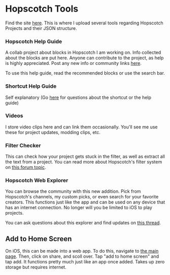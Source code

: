 # Hopscotch Tools

Find the site [here](https://awesome-e.github.io/hs-tools/). This is where I upload several tools regarding Hopscotch Projects and their JSON structure.

### Hopscotch Help Guide

A collab project about blocks in Hopscotch I am working on. Info collected about the blocks are put here. Anyone can contribute to the project, as help is highly appreciated. Post any new info or community links [here](https://forum.gethopscotch.com/t/mega-collab-hopscotch-help-guide/53163).

To use this help guide, read the recommended blocks or use the search bar.

### Shortcut Help Guide

Self explanatory (Go [here](https://forum.gethopscotch.com/t/this-siri-shortcut-can-modify-your-projects/50533) for questions about the shortcut or the help guide)

### Videos

I store video clips here and can link them occasionally. You'll see me use these for project updates, modding clips, etc.

### Filter Checker

This can check how your project gets stuck in the filter, as well as extract all the text from a project. You can read more about Hopscotch's filter system on [this forum topic](https://forum.gethopscotch.com/t/the-my-project-is-stuck-in-the-filter-topic/49234/441).

### Hopscotch Web Explorer

You can browse the community with this new addition. Pick from Hopscotch's channels, my custom picks, or even search for your favorite creators. This functions just like the app and can be used on any device that has an internet connection. No longer will you be limited to iOS to play projects.

You can ask questions about this explorer and find updates on [this thread](https://forum.gethopscotch.com/t/hopscotch-web-explorer/53971).

## Add to Home Screen

On iOS, this can be made into a web app. To do this, navigate to [the main page](https://awesome-e.github.io/hs-tools/). Then, click on share, and scoll over. Tap "add to home screen" and tap add. It functions pretty much just like an app once added. Takes up zero storage but requires internet.
